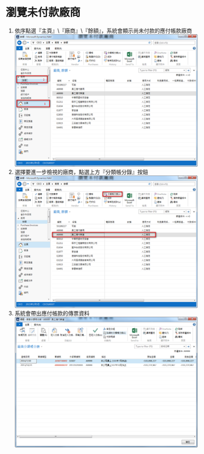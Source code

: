 # 瀏覽未付款廠商

1. 依序點選『主頁』\『廠商』\『餘額』，系統會顯示尚未付款的應付帳款廠商
![檢視](NotPaidSupplier001.png)
2. 選擇要進一步檢視的廠商，點選上方『分類帳分錄』按鈕
![資料明細](NotPaidSupplier002.png)
3. 系統會帶出應付帳款的傳票資料
![](NotPaidSupplier003.png)